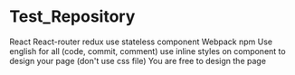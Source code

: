 # Test_Repository
React
React-router
redux
use stateless component
Webpack
npm
Use english for all (code, commit, comment)
use inline styles on component to design your page (don't use css file)
You are free to design the page
